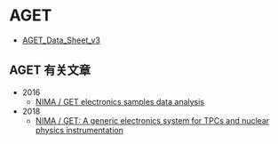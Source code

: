 <!-- AGET.md --- 
;; 
;; Description: 
;; Author: Hongyi Wu(吴鸿毅)
;; Email: wuhongyi@qq.com 
;; Created: 四 2月  8 23:15:24 2018 (+0800)
;; Last-Updated: 四 2月  8 23:19:50 2018 (+0800)
;;           By: Hongyi Wu(吴鸿毅)
;;     Update #: 1
;; URL: http://wuhongyi.cn -->

# AGET

- [AGET_Data_Sheet_v3](http://wuhongyi.cn/HardwareNote/pdf/AGET/AGET_Data_Sheet_v3.pdf)

## AGET 有关文章

- 2016
	- [NIMA / GET electronics samples data analysis](http://wuhongyi.cn/HardwareNote/pdf/article/1-s2.0-S0168900216309408-main.pdf)
- 2018
	- [NIMA / GET: A generic electronics system for TPCs and nuclear physics instrumentation](http://wuhongyi.cn/HardwareNote/pdf/article/1-s2.0-S0168900218300342-main.pdf)


<!-- AGET.md ends here -->

